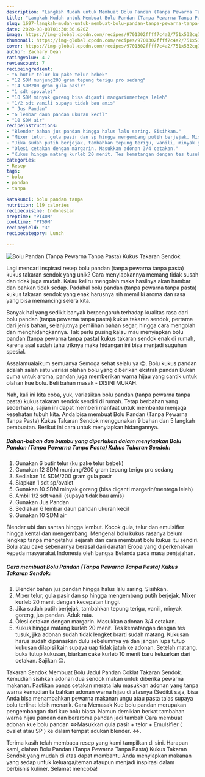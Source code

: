 ```yaml
---
description: "Langkah Mudah untuk Membuat Bolu Pandan (Tanpa Pewarna Tanpa Pasta) Kukus Takaran Sendok yang Menggugah Selera"
title: "Langkah Mudah untuk Membuat Bolu Pandan (Tanpa Pewarna Tanpa Pasta) Kukus Takaran Sendok yang Menggugah Selera"
slug: 1697-langkah-mudah-untuk-membuat-bolu-pandan-tanpa-pewarna-tanpa-pasta-kukus-takaran-sendok-yang-menggugah-selera
date: 2020-08-08T01:30:36.620Z
image: https://img-global.cpcdn.com/recipes/9701302ffff7c4a2/751x532cq70/bolu-pandan-tanpa-pewarna-tanpa-pasta-kukus-takaran-sendok-foto-resep-utama.jpg
thumbnail: https://img-global.cpcdn.com/recipes/9701302ffff7c4a2/751x532cq70/bolu-pandan-tanpa-pewarna-tanpa-pasta-kukus-takaran-sendok-foto-resep-utama.jpg
cover: https://img-global.cpcdn.com/recipes/9701302ffff7c4a2/751x532cq70/bolu-pandan-tanpa-pewarna-tanpa-pasta-kukus-takaran-sendok-foto-resep-utama.jpg
author: Zachary Dean
ratingvalue: 4.7
reviewcount: 7
recipeingredient:
- "6 butir telur ku pake telur bebek"
- "12 SDM munjung200 gram tepung terigu pro sedang"
- "14 SDM200 gram gula pasir"
- "1 sdt spovalet"
- "10 SDM minyak goreng bisa diganti margarinmentega leleh"
- "1/2 sdt vanili supaya tidak bau amis"
- " Jus Pandan"
- "6 lembar daun pandan ukuran kecil"
- "10 SDM air"
recipeinstructions:
- "Blender bahan jus pandan hingga halus lalu saring. Sisihkan."
- "Mixer telur, gula pasir dan sp hingga mengembang putih berjejak. Mixer kurleb 20 menit dengan kecepatan tinggi."
- "Jika sudah putih berjejak, tambahkan tepung terigu, vanili, minyak goreng, jus pandan. Aduk rata."
- "Olesi cetakan dengan margarin. Masukkan adonan 3/4 cetakan."
- "Kukus hingga matang kurleb 20 menit. Tes kematangan dengan tes tusuk, jika adonan sudah tidak lengket brarti sudah matang. Kukusan harus sudah dipanaskan dulu sebelumnya ya dan jangan lupa tutup kukusan dilapisi kain supaya uap tidak jatuh ke adonan. Setelah matang, buka tutup kukusan, biarkan cake kurleb 10 menit baru keluarkan dari cetakan. Sajikan 😊."
categories:
- Resep
tags:
- bolu
- pandan
- tanpa

katakunci: bolu pandan tanpa 
nutrition: 119 calories
recipecuisine: Indonesian
preptime: "PT40M"
cooktime: "PT59M"
recipeyield: "3"
recipecategory: Lunch

---
```



![Bolu Pandan (Tanpa Pewarna Tanpa Pasta) Kukus Takaran Sendok](https://img-global.cpcdn.com/recipes/9701302ffff7c4a2/751x532cq70/bolu-pandan-tanpa-pewarna-tanpa-pasta-kukus-takaran-sendok-foto-resep-utama.jpg)

Lagi mencari inspirasi resep bolu pandan (tanpa pewarna tanpa pasta) kukus takaran sendok yang unik? Cara menyiapkannya memang tidak susah dan tidak juga mudah. Kalau keliru mengolah maka hasilnya akan hambar dan bahkan tidak sedap. Padahal bolu pandan (tanpa pewarna tanpa pasta) kukus takaran sendok yang enak harusnya sih memiliki aroma dan rasa yang bisa memancing selera kita.

Banyak hal yang sedikit banyak berpengaruh terhadap kualitas rasa dari bolu pandan (tanpa pewarna tanpa pasta) kukus takaran sendok, pertama dari jenis bahan, selanjutnya pemilihan bahan segar, hingga cara mengolah dan menghidangkannya. Tak perlu pusing kalau mau menyiapkan bolu pandan (tanpa pewarna tanpa pasta) kukus takaran sendok enak di rumah, karena asal sudah tahu triknya maka hidangan ini bisa menjadi suguhan spesial.

Assalamualaikum semuanya Semoga sehat selalu ya 😊. Bolu kukus pandan adalah salah satu variasi olahan bolu yang diberikan ekstrak pandan Bukan cuma untuk aroma, pandan juga memberikan warna hijau yang cantik untuk olahan kue bolu. Beli bahan masak - DISINI MURAH.


Nah, kali ini kita coba, yuk, variasikan bolu pandan (tanpa pewarna tanpa pasta) kukus takaran sendok sendiri di rumah. Tetap berbahan yang sederhana, sajian ini dapat memberi manfaat untuk membantu menjaga kesehatan tubuh kita. Anda bisa membuat Bolu Pandan (Tanpa Pewarna Tanpa Pasta) Kukus Takaran Sendok menggunakan 9 bahan dan 5 langkah pembuatan. Berikut ini cara untuk menyiapkan hidangannya.

<!--inarticleads1-->

##### Bahan-bahan dan bumbu yang diperlukan dalam menyiapkan Bolu Pandan (Tanpa Pewarna Tanpa Pasta) Kukus Takaran Sendok:

1. Gunakan 6 butir telur (ku pake telur bebek)
1. Gunakan 12 SDM munjung/200 gram tepung terigu pro sedang
1. Sediakan 14 SDM/200 gram gula pasir
1. Siapkan 1 sdt sp/ovalet
1. Gunakan 10 SDM minyak goreng (bisa diganti margarin/mentega leleh)
1. Ambil 1/2 sdt vanili (supaya tidak bau amis)
1. Gunakan  Jus Pandan
1. Sediakan 6 lembar daun pandan ukuran kecil
1. Gunakan 10 SDM air


Blender ubi dan santan hingga lembut. Kocok gula, telur dan emulsifier hingga kental dan mengembang. Mengenal bolu kukus rasanya belum lengkap tanpa mengetahui sejarah dan cara membuat bolu kukus itu sendiri. Bolu atau cake sebenarnya berasal dari daratan Eropa yang diperkenalkan kepada masyarakat Indonesia oleh bangsa Belanda pada masa penjajahan. 

<!--inarticleads2-->

##### Cara membuat Bolu Pandan (Tanpa Pewarna Tanpa Pasta) Kukus Takaran Sendok:

1. Blender bahan jus pandan hingga halus lalu saring. Sisihkan.
1. Mixer telur, gula pasir dan sp hingga mengembang putih berjejak. Mixer kurleb 20 menit dengan kecepatan tinggi.
1. Jika sudah putih berjejak, tambahkan tepung terigu, vanili, minyak goreng, jus pandan. Aduk rata.
1. Olesi cetakan dengan margarin. Masukkan adonan 3/4 cetakan.
1. Kukus hingga matang kurleb 20 menit. Tes kematangan dengan tes tusuk, jika adonan sudah tidak lengket brarti sudah matang. Kukusan harus sudah dipanaskan dulu sebelumnya ya dan jangan lupa tutup kukusan dilapisi kain supaya uap tidak jatuh ke adonan. Setelah matang, buka tutup kukusan, biarkan cake kurleb 10 menit baru keluarkan dari cetakan. Sajikan 😊.


Takaran Sendok Membuat Bolu Jadul Pandan Coklat Takaran Sendok. Kemudian sisihkan adonan dua sendok makan untuk diberika pewarna makanan. Pastikan panas cetakan merata lalu masukkan adonan yang tanpa warna kemudian ta bahkan adonan warna hijau di atasnya (Sedikit saja, bisa Anda bisa menambahkan pewarna makanan ungu atau pasta talas supaya bolu terlihat lebih menarik. Cara Memasak Kue bolu pandan merupakan pengembangan dari kue bolu biasa. Namun demikian berkat tambahan warna hijau pandan dan beraroma pandan jadi tambah Cara membuat adonan kue bolu pandan ⇔Masukkan gula pasir + telor + Emulsifier ( ovalet atau SP ) ke dalam tempat adukan blender. ⇔. 

Terima kasih telah membaca resep yang kami tampilkan di sini. Harapan kami, olahan Bolu Pandan (Tanpa Pewarna Tanpa Pasta) Kukus Takaran Sendok yang mudah di atas dapat membantu Anda menyiapkan makanan yang sedap untuk keluarga/teman ataupun menjadi inspirasi dalam berbisnis kuliner. Selamat mencoba!
